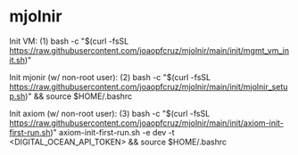 # mjolnir

Init VM: (1) bash -c "$(curl -fsSL https://raw.githubusercontent.com/joaopfcruz/mjolnir/main/init/mgmt_vm_init.sh)"

Init mjonir (w/ non-root user): (2) bash -c "$(curl -fsSL https://raw.githubusercontent.com/joaopfcruz/mjolnir/main/init/mjolnir_setup.sh)" && source $HOME/.bashrc

Init axiom (w/ non-root user): (3) bash -c "$(curl -fsSL https://raw.githubusercontent.com/joaopfcruz/mjolnir/main/init/axiom-init-first-run.sh)" axiom-init-first-run.sh -e dev -t <DIGITAL_OCEAN_API_TOKEN> && source $HOME/.bashrc
